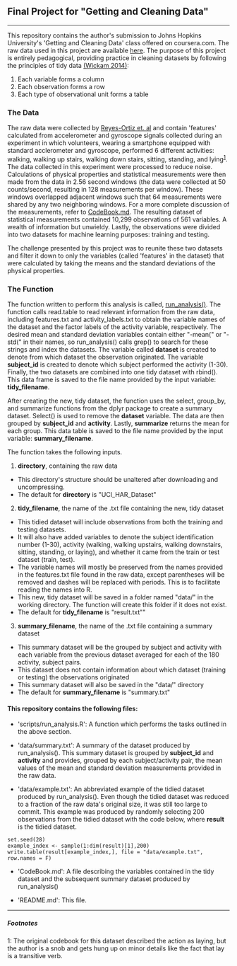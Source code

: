 ## Final Project for "Getting and Cleaning Data"

-----------------------------------------------

This repository contains the author's submission to Johns Hopkins University's 'Getting and Cleaning Data' class offered on coursera.com. The raw data used in this project are available [here](https://d396qusza40orc.cloudfront.net/getdata%2Fprojectfiles%2FUCI%20HAR%20Dataset.zip). The purpose of this project is entirely pedagogical, providing practice in cleaning datasets by following the principles of tidy data [(Wickam 2014)](https://vita.had.co.nz/papers/tidy-data.html):

1. Each variable forms a column
2. Each observation forms a row
3. Each type of observational unit forms a table

### The Data
The raw data were collected by [Reyes-Ortiz et. al](http://archive.ics.uci.edu/ml/datasets/human+activity+recognition+using+smartphones) and contain 'features' calculated from accelerometer and gyroscope signals collected during an experiment in which volunteers, wearing a smartphone equipped with standard acclerometer and gyroscope, performed 6 different activities: walking, walking up stairs, walking down stairs, sitting, standing, and lying<sup>[1](#footnote1)</sup>. 
The data collected in this experiment were processed to reduce noise. Calculations of physical properties and statistical measurements were then made from the data in 2.56 second windows (the data were collected at 50 counts/second, resulting in 128 measurements per window). These windows overlapped adjacent windows such that 64 measurements were shared by any two neighboring windows. For a more complete discussion of the measurements, refer to [CodeBook.md](https://github.com/1earning-R/Getting_Cleaning_Data_CourseProject/blob/master/CodeBook.md). The resulting dataset of statistical measurements contained 10,299 observations of 561 variables. A wealth of information but unwieldy. Lastly, the observations were divided into two datasets for machine learning purposes: training and testing.


The challenge presented by this project was to reunite these two datasets and filter it down to only the variables (called 'features' in the dataset) that were calculated by taking the means and the standard deviations of the physical properties.

### The Function
The function written to perform this analysis is called, [run_analysis()](https://github.com/1earning-R/Getting_Cleaning_Data_CourseProject/blob/master/scripts/run_analysis.R). The function calls read.table to read relevant information from the raw data, including features.txt and activity_labels.txt to obtain the variable names of the dataset and the factor labels of the activity variable, respectively. The desired mean and standard deviation variables contain either "-mean(" or "-std(" in their names, so run_analysis() calls grep() to search for these strings and index the datasets. The variable called **dataset** is created to denote from which dataset the observation originated. The variable **subject_id** is created to denote which subject performed the activity (1-30). Finally, the two datasets are combined into one tidy dataset with rbind(). This data frame is saved to the file name provided by the input variable: **tidy_filename**.

After creating the new, tidy dataset, the function uses the select, group_by, and summarize functions from the dplyr package to create a summary dataset. Select() is used to remove the **dataset** variable. The data are then grouped by **subject_id** and **activity**. Lastly, **summarize** returns the mean for each group. This data table is saved to the file name provided by the input variable: **summary_filename**.

The function takes the following inputs.

1. **directory**, containing the raw data 
  * This directory's structure should be unaltered after downloading and uncompressing.
  * The default for **directory** is "UCI_HAR_Dataset"
2. **tidy_filename**, the name of the .txt file containing the new, tidy dataset
  * This tidied dataset will include observations from both the training and testing datasets.
  * It will also have added variables to denote the subject identification number (1-30), activity (walking, walking upstairs, walking downstairs, sitting, standing, or laying), and whether it came from the train or test dataset (train, test).
  * The variable names will mostly be preserved from the names provided in the features.txt file found in the raw data, except parentheses will be removed and dashes will be replaced with periods. This is to facilitate reading the names into R.
  * This new, tidy dataset will be saved in a folder named "data/" in the working directory. The function will create this folder if it does not exist.
  * The default for **tidy_filename** is "result.txt""
3. **summary_filename**, the name of the .txt file containing a summary dataset
  * This summary dataset will be the grouped by subject and activity with each variable from the previous dataset averaged for each of the 180 activity, subject pairs.
  * This dataset does not contain information about which dataset (training or testing) the observations originated
  * This summary dataset will also be saved in the "data/" directory
  * The default for **summary_filename** is "summary.txt"
  

#### This repository contains the following files:

- 'scripts/run_analysis.R': A function which performs the tasks outlined in the above section.

- 'data/summary.txt': A summary of the dataset produced by run_analysis(). This summary dataset is grouped by **subject_id** and **activity** and provides, grouped by each subject/activity pair, the mean values of the mean and standard deviation measurements provided in the raw data.

- 'data/example.txt': An abbreviated example of the tidied dataset produced by run_analysis(). Even though the tidied dataset was reduced to a fraction of the raw data's original size, it was still too large to commit. This example was produced by randomly selecting 200 observations from the tidied dataset with the code below, where **result** is the tidied dataset.

```
set.seed(28)
example_index <- sample(1:dim(result)[1],200)
write.table(result[example_index,], file = "data/example.txt", row.names = F)  
```

- 'CodeBook.md': A file describing the variables contained in the tidy dataset and the subsequent summary dataset produced by run_analysis()

- 'README.md': This file.

----------------------------------------------------
##### Footnotes
<a name="footnote1">1</a>: The original codebook for this dataset described the action as laying, but the author is a snob and gets hung up on minor details like the fact that lay is a transitive verb.